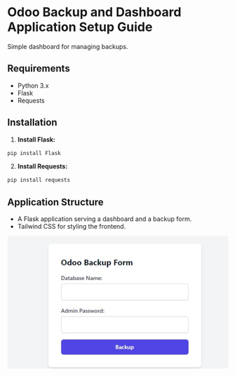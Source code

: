 # Odoo Backup and Dashboard Application Setup Guide

Simple dashboard for managing backups.

## Requirements

- Python 3.x
- Flask
- Requests

## Installation

1. **Install Flask:**

```bash
pip install Flask
```

2. **Install Requests:**

```bash
pip install requests
```

## Application Structure

- A Flask application serving a dashboard and a backup form.
- Tailwind CSS for styling the frontend.

![Screenshot](https://github.com/tunahorse/Odoo_back_dashboard/blob/main/captures_chrome-capture-2024-1-16.png)

